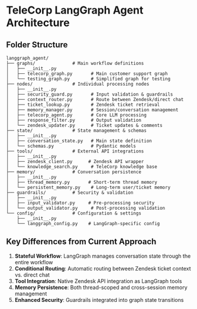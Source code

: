 # TeleCorp LangGraph Agent Architecture

## Folder Structure

```
langgraph_agent/
├── graphs/              # Main workflow definitions
│   ├── __init__.py
│   ├── telecorp_graph.py       # Main customer support graph
│   └── testing_graph.py        # Simplified graph for testing
├── nodes/               # Individual processing nodes
│   ├── __init__.py
│   ├── security_guard.py       # Input validation & guardrails
│   ├── context_router.py       # Route between Zendesk/direct chat
│   ├── ticket_lookup.py        # Zendesk ticket retrieval
│   ├── memory_manager.py       # Session/conversation management
│   ├── telecorp_agent.py       # Core LLM processing
│   ├── response_filter.py      # Output validation
│   └── zendesk_updater.py      # Ticket updates & comments
├── state/               # State management & schemas
│   ├── __init__.py
│   ├── conversation_state.py   # Main state definition
│   └── schemas.py              # Pydantic models
├── tools/               # External API integrations
│   ├── __init__.py
│   ├── zendesk_client.py      # Zendesk API wrapper
│   └── knowledge_search.py     # TeleCorp knowledge base
├── memory/              # Conversation persistence
│   ├── __init__.py
│   ├── thread_memory.py       # Short-term thread memory
│   └── persistent_memory.py    # Long-term user/ticket memory
├── guardrails/          # Security & validation
│   ├── __init__.py
│   ├── input_validator.py     # Pre-processing security
│   └── output_validator.py     # Post-processing validation
└── config/              # Configuration & settings
    ├── __init__.py
    └── langgraph_config.py    # LangGraph-specific config
```

## Key Differences from Current Approach

1. **Stateful Workflow**: LangGraph manages conversation state through the entire workflow
2. **Conditional Routing**: Automatic routing between Zendesk ticket context vs. direct chat
3. **Tool Integration**: Native Zendesk API integration as LangGraph tools
4. **Memory Persistence**: Both thread-scoped and cross-session memory management
5. **Enhanced Security**: Guardrails integrated into graph state transitions
